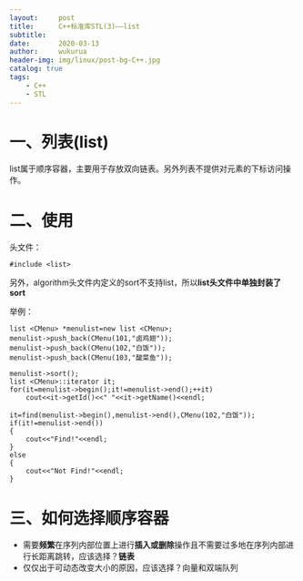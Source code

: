 ```yaml
---
layout:     post
title:      C++标准库STL(3)——list
subtitle:   
date:       2020-03-13
author:     wukurua
header-img: img/linux/post-bg-C++.jpg
catalog: true
tags:
    - C++
    - STL
---
```


# 一、列表(list) #
list属于顺序容器，主要用于存放双向链表。另外列表不提供对元素的下标访问操作。
# 二、使用 #
头文件：

	#include <list>

另外，algorithm头文件内定义的sort不支持list，所以**list头文件中单独封装了sort**

举例：

	list <CMenu> *menulist=new list <CMenu>;
	menulist->push_back(CMenu(101,"卤鸡翅"));
	menulist->push_back(CMenu(102,"白饭"));
	menulist->push_back(CMenu(103,"酸菜鱼"));

	menulist->sort();
	list <CMenu>::iterator it;
	for(it=menulist->begin();it!=menulist->end();++it)
		cout<<it->getId()<<" "<<it->getName()<<endl;

	it=find(menulist->begin(),menulist->end(),CMenu(102,"白饭"));
	if(it!=menulist->end())
	{
		cout<<"Find!"<<endl;
	}
	else
	{
		cout<<"Not Find!"<<endl;
	}

# 三、如何选择顺序容器 #

- 需要**频繁**在序列内部位置上进行**插入或删除**操作且不需要过多地在序列内部进行长距离跳转，应该选择？**链表**
- 仅仅出于可动态改变大小的原因，应该选择？向量和双端队列
